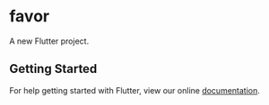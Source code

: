 # favor

A new Flutter project.

## Getting Started

For help getting started with Flutter, view our online
[documentation](https://flutter.io/).
